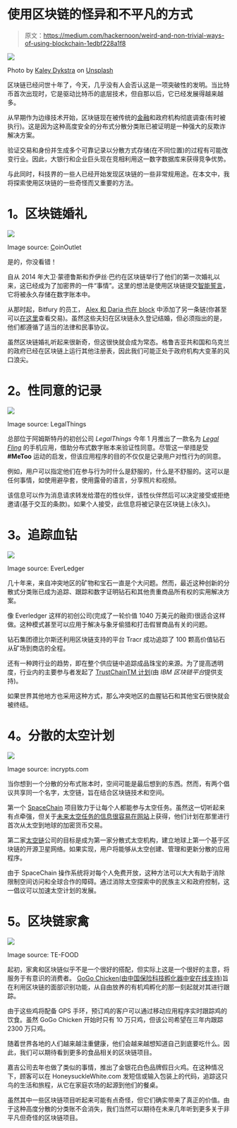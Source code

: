 # 使用区块链的怪异和不平凡的方式

> 原文：<https://medium.com/hackernoon/weird-and-non-trivial-ways-of-using-blockchain-1edbf228a1f8>

![](img/86c610813c9a9f71a14a3c4db73e4599.png)

Photo by [Kaley Dykstra](https://unsplash.com/photos/gtVrejEGdmM?utm_source=unsplash&utm_medium=referral&utm_content=creditCopyText) on [Unsplash](https://unsplash.com/search/photos/block-chain?utm_source=unsplash&utm_medium=referral&utm_content=creditCopyText)

区块链已经问世十年了，今天，几乎没有人会否认这是一项突破性的发明。当比特币首次出现时，它是驱动比特币的底层技术，但自那以后，它已经发展得越来越多。

从早期作为边缘技术开始，区块链现在被传统的[金融](https://hackernoon.com/how-vr-and-ar-will-shape-the-future-of-fintech-b8bafa2748ee)和政府机构彻底调查(有时被执行)。这是因为这种高度安全的分布式分散分类账已被证明是一种强大的反欺诈解决方案。

验证交易和身份并生成多个可靠记录以分散方式存储(在不同位置)的过程有可能改变行业。因此，大银行和企业巨头现在竞相利用这一数字数据库来获得竞争优势。

与此同时，科技界的一些人已经开始发现区块链的一些非常规用途。在本文中，我将探索使用区块链的一些奇怪而又重要的方法。

# **1。区块链婚礼**

![](img/a7e200457a9079a56c0aaad217e070f4.png)

Image source: [C](http://coinoutletatm.com/)oinOutlet

是的，你没看错！

自从 2014 年大卫·蒙德鲁斯和乔伊丝·巴约在区块链举行了他们的第一次婚礼以来，这已经成为了加密界的一件“事情”。这里的想法是使用区块链提交[智能誓言](https://smartvows.com/)，它将被永久存储在数字账本中。

从那时起，Bitfury 的员工， [Alex 和 Daria 也在 block](https://cointelegraph.com/press-releases/bitfury-helps-team-member-secure-marriage-license-on-bitcoin-blockchain) 中添加了另一条链(你甚至可以[在这里](https://live.blockcypher.com/btc/tx/e81f708ca09fc93337c3950158c4a4f8a9bcf57176fcee6e2869bc6ac4dc5db5/)查看交易)。虽然这些夫妇在区块链永久登记结婚，但必须指出的是，他们都遵循了适当的法律和民事协议。

虽然区块链婚礼听起来很新奇，但这很快就会成为常态。格鲁吉亚共和国和乌克兰的政府已经在区块链上运行其他注册表，因此我们可能正处于政府机构大变革的风口浪尖。

# **2。性同意的记录**

![](img/dcd90365070c53bcca29a012415dc174.png)

Image source: LegalThings

总部位于阿姆斯特丹的初创公司 *LegalThings* 今年 1 月推出了一款名为 [*Legal Fling*](https://legalfling.io/) 的手机应用，借助分布式数字账本来验证性同意。尽管这一举措是受 **#MeToo** 运动的启发，但该应用程序的目的不仅仅是记录用户对性行为的同意。

例如，用户可以指定他们在参与行为时什么是舒服的，什么是不舒服的。这可以是任何事情，如使用避孕套，使用露骨的语言，分享照片和视频。

该信息可以作为消息请求转发给潜在的性伙伴，该性伙伴然后可以决定接受或拒绝邀请(基于交互的条款)。如果个人接受，此信息将被记录在区块链上(永久)。

# **3。追踪血钻**

![](img/3121ade487c61a88cb911d7aaa879af5.png)

Image source: EverLedger

几十年来，来自冲突地区的矿物和宝石一直是个大问题。然而，最近这种创新的分散式分类账已成为追踪、跟踪和数字证明钻石和其他贵重商品所有权的实用解决方案。

像 Everledger 这样的初创公司(完成了一轮价值 1040 万美元的融资)很适合这样做。这种模式甚至可以应用于解决与象牙偷猎和打击假冒商品有关的问题。

钻石集团德比尔斯还利用区块链支持的平台 Tracr 成功追踪了 100 颗高价值钻石从矿场到商店的全程。

还有一种跨行业的趋势，即在整个供应链中追踪成品珠宝的来源。为了提高透明度，行业内的主要参与者发起了 [TrustChainTM 计划](https://newsroom.ibm.com/announcements?item=122899)(由 *IBM 区块链平台*提供支持)。

如果世界其他地方也采用这种方式，那么冲突地区的血腥钻石和其他宝石很快就会被终结。

# **4。分散的太空计划**

![](img/cc72766071f81cca50ab351706488db9.png)

Image source: incrypts.com

当你想到一个分散的分布式账本时，空间可能是最后想到的东西。然而，有两个倡议共享同一个名字，太空链，旨在结合区块链技术和空间。

第一个 [SpaceChain](http://www.spacechain.org/) 项目致力于让每个人都能参与太空任务。虽然这一切听起来有点牵强，但关于[未来太空任务的信息很容易在网站](http://www.spacechain.org/plan20152020.html)上获得，他们计划在那里进行首次从太空到地球的加密货币交易。

第二家[太空链](https://spacechain.com/)公司的目标是成为第一家分散式太空机构，建立地球上第一个基于区块链的开源卫星网络。如果实现，用户将能够从太空创建、管理和更新分散的应用程序。

由于 SpaceChain 操作系统将对每个人免费开放，这种方法可以大大有助于消除限制空间访问和全球合作的障碍。通过消除太空探索中的民族主义和政府控制，这一倡议可以加速太空计划的发展。

# **5。区块链家禽**

![](img/ccf0430b3be30e2c19e5cd3abdccbafb.png)

Image source: TE-FOOD

起初，家禽和区块链似乎不是一个很好的搭配，但实际上这是一个很好的主意，将服务于有意识的消费者。 [GoGo Chicken(由中国保险科技孵化器中安在线支持)](https://qz.com/1158236/the-gogo-chicken-program-in-china-is-adding-poultry-to-the-blockchain-with-facial-recognition/)旨在利用区块链的面部识别功能，从自由放养的有机鸡孵化的那一刻起就对其进行跟踪。

由于这些鸡将配备 GPS 手环，预订鸡的客户可以通过移动应用程序实时跟踪鸡的饮食。虽然 GoGo Chicken 开始时只有 10 万只鸡，但该公司希望在三年内跟踪 2300 万只鸡。

随着世界各地的人们越来越注重健康，他们会越来越想知道自己到底要吃什么。因此，我们可以期待看到更多的食品相关的区块链项目。

嘉吉公司去年也做了类似的事情，推出了金银花白色品牌假日火鸡。在这种情况下，顾客可以在 HoneysuckleWhite.com 发短信或输入包装上的代码，追踪这只鸟的生活和旅程，从它在家庭农场的起源到他们的餐桌。

虽然其中一些区块链项目听起来可能有点奇怪，但它们确实带来了真正的价值。由于这种高度分散的分类账不会消失，我们当然可以期待在未来几年听到更多关于非平凡但奇怪的区块链项目。
